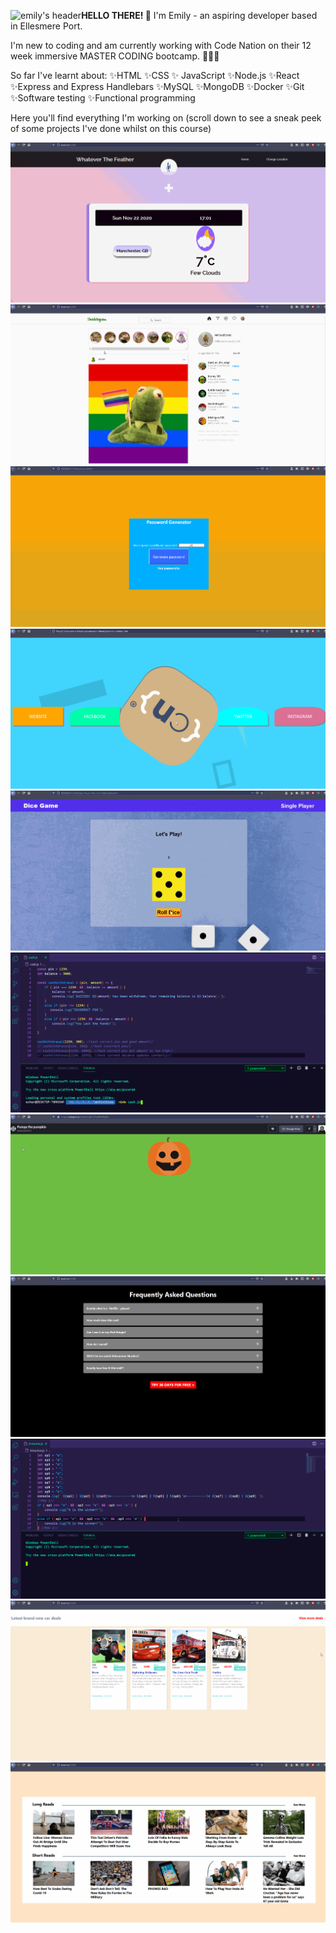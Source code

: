 

![emily's header](https://media-exp1.licdn.com/dms/image/C5616AQHQjxhIrh3lQg/profile-displaybackgroundimage-shrink_350_1400/0/1605118373484?e=1611792000&v=beta&t=wpoSNGIr0gTULb5yl2Y-79jBwfR2jK8_iopf2IblwmU)**HELLO THERE! 👋**
I'm Emily - an aspiring developer based in Ellesmere Port. 

I'm new to coding and am currently working with Code Nation on their 12 week immersive MASTER CODING bootcamp. 👩🏻‍💻

So far I've learnt about:
✨HTML 
✨CSS
✨ JavaScript
✨Node.js
✨React
✨Express and Express Handlebars
✨MySQL
✨MongoDB
✨Docker
✨Git
✨Software testing
✨Functional programming

Here you'll find everything I'm working on (scroll down to see a sneak peek of some projects I've done whilst on this course)



<img src="/githubProfile/whateverTheFeather.gif" />
<img src="/githubProfile/toadstagram.gif" />
<img src="/githubProfile/PWGen.gif" />
<img src="/githubProfile/cssAnimation.gif" />
<img src="/githubProfile/DiceGameDOM.gif" />
<img src="/githubProfile/cashWithdrawl.gif" />
<img src="/githubProfile/pumpy.gif" />
<img src="/githubProfile/netflixReact.gif" />
<img src="/githubProfile/tictactoe.gif" />
<img src="/githubProfile/carDealsReact.gif" />
<img src="/githubProfile/bbcNews.gif" />



